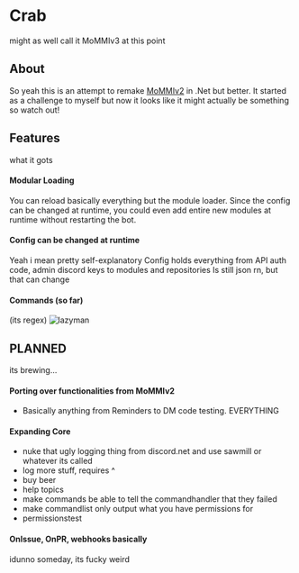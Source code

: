 # Crab
might as well call it MoMMIv3 at this point

## About
So yeah this is an attempt to remake [MoMMIv2](https://github.com/PJB3005/MoMMI) in .Net but better.
It started as a challenge to myself but now it looks like it might actually be something so watch out!

## Features
what it gots
#### Modular Loading
You can reload basically everything but the module loader.
Since the config can be changed at runtime, you could even add entire new modules at runtime without restarting the bot.
#### Config can be changed at runtime
Yeah i mean pretty self-explanatory
Config holds everything from API auth code, admin discord keys to modules and repositories
Is still json rn, but that can change
#### Commands (so far)
(its regex)
![lazyman](https://media.discordapp.net/attachments/594515293292724249/610430656182353953/unknown.png)


## PLANNED
its brewing...
#### Porting over functionalities from MoMMIv2
- Basically anything from Reminders to DM code testing. EVERYTHING
#### Expanding Core
- nuke that ugly logging thing from discord.net and use sawmill or whatever its called
- log more stuff, requires ^
- buy beer
- help topics
- make commands be able to tell the commandhandler that they failed
- make commandlist only output what you have permissions for
- permissionstest
#### OnIssue, OnPR, webhooks basically
idunno someday, its fucky weird
